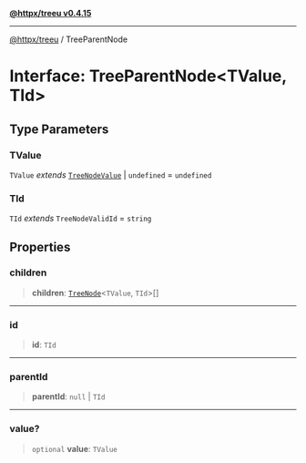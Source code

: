 [**@httpx/treeu v0.4.15**](../README.md)

***

[@httpx/treeu](../README.md) / TreeParentNode

# Interface: TreeParentNode\<TValue, TId\>

## Type Parameters

### TValue

`TValue` *extends* [`TreeNodeValue`](../type-aliases/TreeNodeValue.md) \| `undefined` = `undefined`

### TId

`TId` *extends* `TreeNodeValidId` = `string`

## Properties

### children

> **children**: [`TreeNode`](../type-aliases/TreeNode.md)\<`TValue`, `TId`\>[]

***

### id

> **id**: `TId`

***

### parentId

> **parentId**: `null` \| `TId`

***

### value?

> `optional` **value**: `TValue`
